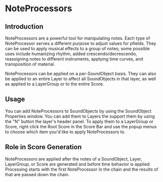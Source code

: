 # NoteProcessors


## Introduction

NoteProcessors are a powerful tool for manipulating notes. Each type of
NoteProcessor serves a different purpose to adjust values for pfields.
They can be used to apply musical effects to a group of notes; some
possible uses include humanizing rhythm, added crescendo/decrescendo,
reassigning notes to different instruments, applying time curves, and
transposition of material.

NoteProcessors can be applied on a per-SoundObject basis. They can also
be applied to an entire Layer to affect all SoundObjects in that layer,
as well as applied to a LayerGroup or to the entire Score.

## Usage

You can add NoteProcessors to SoundObjects by using the SoundObject
Properties window. You can add them to Layers the support them by using
the "N" button the layer's header panel. To apply them to a LayerGroup
or Score, right click the Root Score in the Score Bar and use the popup
menus to choose which item you'd like to apply NoteProcessors to.

## Role in Score Generation

NoteProcessors are applied after the notes of a SoundObject, Layer,
LayerGroup, or Score are generated and before time behavior is applied.
Processing starts with the first NoteProcessor in the chain and the
results of that are passed down the chain.
